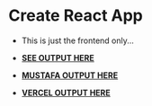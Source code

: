 # Create React App

- This is just the frontend only...
- **[SEE OUTPUT HERE](https://mpesa.giftedtech.web.id)**

- **[MUSTAFA OUTPUT HERE](https://pay-gifted-frontend.onrender.com)**

- **[VERCEL OUTPUT HERE](https://mpesa-pay.vercel.app)**

